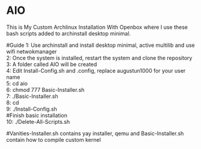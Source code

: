 # AIO
This is My Custom Archlinux Installation With Openbox
where I use these bash scripts added to archinstall desktop minimal.

#Guide
1: Use archinstall and install desktop minimal, active multilib and use wifi netwokmanager <br>
2: Once the system is installed, restart the system and clone the repository <br>
3: A folder called AIO will be created <br>
4: Edit Install-Config.sh and .config, replace augustun1000 for your user name  <br>
5: cd aio <br>
6: chmod 777 Basic-Installer.sh <br>
7: ./Basic-Installer.sh <br>
8: cd <br>
9: ./Install-Config.sh <br>
#Finish basic installation <br>
10: ./Delete-All-Scripts.sh <br>

#Vanities-Installer.sh contains yay installer, qemu and Basic-Installer.sh contain how to compile custom kernel <br>
 
